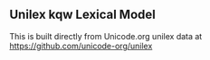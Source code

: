 Unilex kqw Lexical Model
----------------------

This is built directly from Unicode.org unilex data at
https://github.com/unicode-org/unilex
